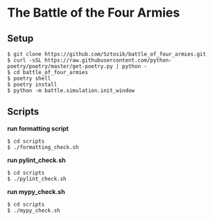 # The Battle of the Four Armies 

## Setup

```
$ git clone https://github.com/Sztosik/battle_of_four_armies.git
$ curl -sSL https://raw.githubusercontent.com/python-poetry/poetry/master/get-poetry.py | python -
$ cd battle_of_four_armies
$ poetry shell
$ poetry install
$ python -m battle.simulation.init_window
```

## Scripts
__run formatting script__
```
$ cd scripts
$ ./formatting_check.sh
```

__run pylint_check.sh__
```
$ cd scripts
$ ./pylint_check.sh 
```

__run mypy_check.sh__
```
$ cd scripts
$ ./mypy_check.sh
```